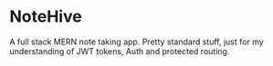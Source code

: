 # NoteHive
A full stack MERN note taking app. Pretty standard stuff, just for my understanding of JWT tokens, Auth and protected routing.
